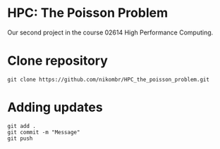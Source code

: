 # HPC: The Poisson Problem

Our second project in the course 02614 High Performance Computing.

# Clone repository

```
git clone https://github.com/nikombr/HPC_the_poisson_problem.git
```

# Adding updates

```
git add .
git commit -m "Message"
git push 
```
